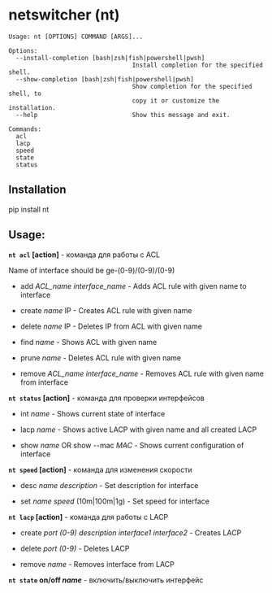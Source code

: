 # netswitcher (nt)

```console $ nt --help
Usage: nt [OPTIONS] COMMAND [ARGS]...

Options:
  --install-completion [bash|zsh|fish|powershell|pwsh]
                                  Install completion for the specified shell.
  --show-completion [bash|zsh|fish|powershell|pwsh]
                                  Show completion for the specified shell, to
                                  copy it or customize the installation.
  --help                          Show this message and exit.

Commands:
  acl
  lacp
  speed
  state
  status
```

## Installation
pip install nt

## Usage:
**`nt acl` [action]** - команда для работы с ACL

Name of interface should be ge-(0-9)/(0-9)/(0-9)

- add     *ACL_name* *interface_name* - Adds ACL rule with given name to interface

- create  *name* IP - Creates ACL rule with given name

- delete  *name* IP - Deletes IP from ACL with given name

- find    *name* - Shows ACL with given name

- prune   *name* - Deletes ACL rule with given name

- remove  *ACL_name* *interface_name* - Removes ACL rule with given name from interface


**`nt status` [action]** - команда для проверки интерфейсов

- int   *name* - Shows current state of interface

- lacp  *name* - Shows active LACP with given name and all created LACP

- show  *name* OR show --mac *MAC* - Shows current configuration of interface


**`nt speed` [action]** - команда для изменения скорости

- desc  *name* *description* - Set description for interface

- set   *name* *speed* (10m|100m|1g) - Set speed for interface

**`nt lacp` [action]** - команда для работы с LACP


- create  *port (0-9)* *description* *interface1* *interface2* - Creates LACP

- delete  *port (0-9)* - Deletes LACP

- remove  *name* - Removes interface from LACP

**`nt state` on/off *name*** - включить/выключить интерфейс